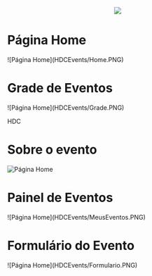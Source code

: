 <p align="center"><a href="https://laravel.com" target="_blank"><img src="https://raw.githubusercontent.com/laravel/art/master/logo-lockup/5%20SVG/2%20CMYK/1%20Full%20Color/laravel-logolockup-cmyk-red.svg" width="400"></a></p>
<h1>Página Home</h1>
![Página Home](HDCEvents/Home.PNG)

<h1>Grade de Eventos</h1>
![Página Home](HDCEvents/Grade.PNG)

HDC<h1>Sobre o evento</h1>
![Página Home](Events/Evento.PNG)

<h1>Painel de Eventos</h1>
![Página Home](HDCEvents/MeusEventos.PNG)

<h1>Formulário do Evento</h1>
![Página Home](HDCEvents/Formulario.PNG)
